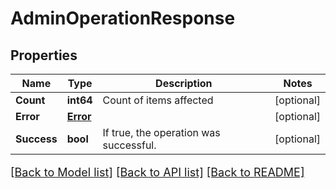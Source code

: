 # AdminOperationResponse

## Properties

Name | Type | Description | Notes
------------ | ------------- | ------------- | -------------
**Count** | **int64** | Count of items affected | [optional] 
**Error** | [**Error**](Error.md) |  | [optional] 
**Success** | **bool** | If true, the operation was successful. | [optional] 

[[Back to Model list]](../README.md#documentation-for-models) [[Back to API list]](../README.md#documentation-for-api-endpoints) [[Back to README]](../README.md)

<style>
     p, ul, ol, li { font-size: 18px !important;}
</style>


